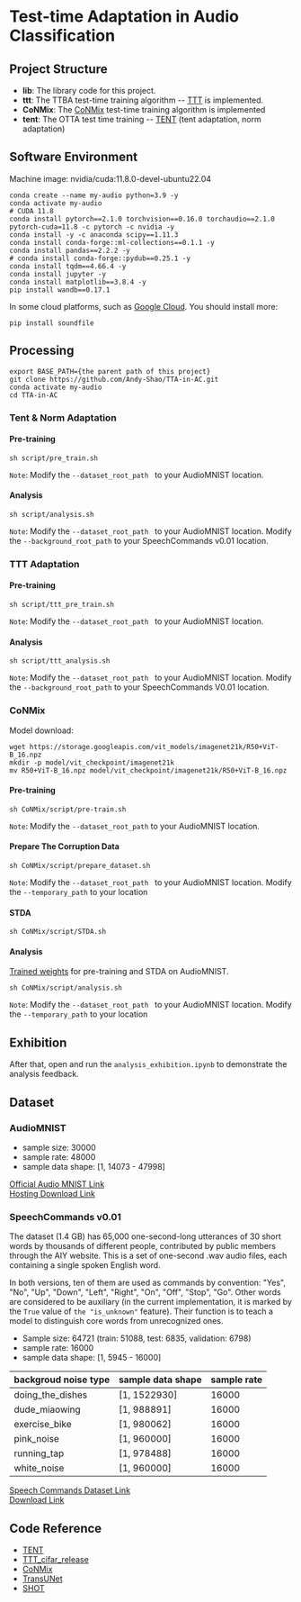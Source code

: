 # Test-time Adaptation in Audio Classification

## Project Structure
+ **lib**: The library code for this project.
+ **ttt**: The TTBA test-time training algorithm -- [TTT](https://yueatsprograms.github.io/ttt/home.html) is implemented.
+ **CoNMix**: The [CoNMix](https://sites.google.com/view/conmix-vcl) test-time training algorithm is implemented
+ **tent**: The OTTA test time training -- [TENT](https://doi.org/10.48550/arXiv.2006.10726) (tent adaptation, norm adaptation)

## Software Environment
Machine image: nvidia/cuda:11.8.0-devel-ubuntu22.04
```shell
conda create --name my-audio python=3.9 -y 
conda activate my-audio
# CUDA 11.8
conda install pytorch==2.1.0 torchvision==0.16.0 torchaudio==2.1.0 pytorch-cuda=11.8 -c pytorch -c nvidia -y
conda install -y -c anaconda scipy==1.11.3
conda install conda-forge::ml-collections==0.1.1 -y
conda install pandas==2.2.2 -y
# conda install conda-forge::pydub==0.25.1 -y
conda install tqdm==4.66.4 -y
conda install jupyter -y
conda install matplotlib==3.8.4 -y 
pip install wandb==0.17.1
```
In some cloud platforms, such as [Google Cloud](https://cloud.google.com/). You should install more:
```shell
pip install soundfile
```

## Processing
```
export BASE_PATH={the parent path of this project}
git clone https://github.com/Andy-Shao/TTA-in-AC.git
conda activate my-audio
cd TTA-in-AC
```
### Tent & Norm Adaptation
#### Pre-training
```shell
sh script/pre_train.sh
```
`Note`: Modify the `--dataset_root_path ` to your AudioMNIST location.
#### Analysis
```shell
sh script/analysis.sh
```
`Note`: Modify the `--dataset_root_path ` to your AudioMNIST location. Modify the `--background_root_path` to your SpeechCommands v0.01 location.

### TTT Adaptation
#### Pre-training
```shell
sh script/ttt_pre_train.sh
```
`Note`: Modify the `--dataset_root_path ` to your AudioMNIST location.

#### Analysis
```shell
sh script/ttt_analysis.sh
```
`Note`: Modify the `--dataset_root_path ` to your AudioMNIST location. Modify the `--background_root_path` to your SpeechCommands V0.01 location.

### CoNMix
Model download:
```shell
wget https://storage.googleapis.com/vit_models/imagenet21k/R50+ViT-B_16.npz
mkdir -p model/vit_checkpoint/imagenet21k
mv R50+ViT-B_16.npz model/vit_checkpoint/imagenet21k/R50+ViT-B_16.npz
```
#### Pre-training
```shell
sh CoNMix/script/pre-train.sh
```
`Note`: Modify the `--dataset_root_path` to your AudioMNIST location.
#### Prepare The Corruption Data
```shell
sh CoNMix/script/prepare_dataset.sh
```
`Note`: Modify the `--dataset_root_path ` to your AudioMNIST location. Modify the `--temporary_path` to your location
#### STDA
```shell
sh CoNMix/script/STDA.sh
```
#### Analysis
[Trained weights](https://drive.google.com/file/d/1LOGKHBgUm43SC6pGq3MKq_P7weRIgIJW/view?usp=drive_link) for pre-training and STDA on AudioMNIST.
```shell
sh CoNMix/script/analysis.sh
```
`Note`: Modify the `--dataset_root_path ` to your AudioMNIST location. Modify the `--temporary_path` to your location

## Exhibition
After that, open and run the `analysis_exhibition.ipynb` to demonstrate the analysis feedback. 

## Dataset
### AudioMNIST
+ sample size: 30000
+ sample rate: 48000
+ sample data shape: [1, 14073 - 47998]
  
[Official Audio MNIST Link](https://github.com/soerenab/AudioMNIST/tree/master)<br/>
[Hosting Download Link](https://drive.google.com/file/d/1kq5_qCKRUTHmViDIziSRKPjW4fIoyT9u/view?usp=drive_link)

### SpeechCommands v0.01
The dataset (1.4 GB) has 65,000 one-second-long utterances of 30 short words by thousands of different people, contributed by public members through the AIY website. This is a set of one-second .wav audio files, each containing a single spoken English word.

In both versions, ten of them are used as commands by convention: "Yes", "No", "Up", "Down", "Left",
"Right", "On", "Off", "Stop", "Go". Other words are considered to be auxiliary (in the current implementation,
it is marked by the `True` value of `the "is_unknown"` feature). Their function is to teach a model to distinguish core words
from unrecognized ones.

+ Sample size: 64721 (train: 51088, test: 6835, validation: 6798)
+ sample rate: 16000
+ sample data shape: [1, 5945 - 16000]

|backgroud noise type|sample data shape|sample rate|
|--|--|--|
|doing_the_dishes|[1, 1522930]|16000|
|dude_miaowing|[1, 988891]|16000|
|exercise_bike|[1, 980062]|16000|
|pink_noise|[1, 960000]|16000|
|running_tap|[1, 978488]|16000|
|white_noise|[1, 960000]|16000|

[Speech Commands Dataset Link](https://research.google/blog/launching-the-speech-commands-dataset/)<br/>
[Download Link](http://download.tensorflow.org/data/speech_commands_v0.01.tar.gz)
<!-- [TensorFlow Document](https://www.tensorflow.org/datasets/community_catalog/huggingface/speech_commands) -->

## Code Reference
+ [TENT](https://github.com/DequanWang/tent)
+ [TTT_cifar_release](https://github.com/yueatsprograms/ttt_cifar_release/tree/master)
+ [CoNMix](https://github.com/vcl-iisc/CoNMix/tree/master)
+ [TransUNet](https://github.com/Beckschen/TransUNet)
+ [SHOT](https://github.com/tim-learn/SHOT)
